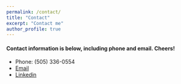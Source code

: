 ```yaml
---
permalink: /contact/
title: "Contact"
excerpt: "Contact me"
author_profile: true
---
```


#### Contact information is below, including phone and email. Cheers!

* Phone: (505) 336-0554
* [Email](mailto:angelakbaltes@gmail.com")
* [Linkedin](https://www.linkedin.com/in/angelabaltes/")
